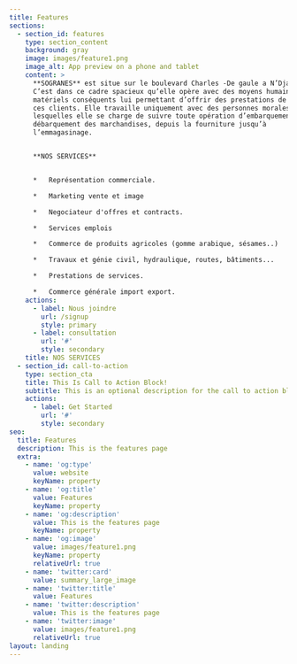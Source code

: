 ```yaml
---
title: Features
sections:
  - section_id: features
    type: section_content
    background: gray
    image: images/feature1.png
    image_alt: App preview on a phone and tablet
    content: >
      **SOGRANES** est situe sur le boulevard Charles -De gaule a N’Djamena. 
      C’est dans ce cadre spacieux qu’elle opère avec des moyens humains et
      matériels conséquents lui permettant d’offrir des prestations de qualité à
      ces clients. Elle travaille uniquement avec des personnes morales pour
      lesquelles elle se charge de suivre toute opération d’embarquement et de
      débarquement des marchandises, depuis la fourniture jusqu’à
      l’emmagasinage.


      **NOS SERVICES**


      *   Représentation commerciale.

      *   Marketing vente et image

      *   Negociateur d'offres et contracts.

      *   Services emplois

      *   Commerce de produits agricoles (gomme arabique, sésames..)

      *   Travaux et génie civil, hydraulique, routes, bâtiments...

      *   Prestations de services.

      *   Commerce générale import export.
    actions:
      - label: Nous joindre
        url: /signup
        style: primary
      - label: consultation
        url: '#'
        style: secondary
    title: NOS SERVICES
  - section_id: call-to-action
    type: section_cta
    title: This Is Call to Action Block!
    subtitle: This is an optional description for the call to action block.
    actions:
      - label: Get Started
        url: '#'
        style: secondary
seo:
  title: Features
  description: This is the features page
  extra:
    - name: 'og:type'
      value: website
      keyName: property
    - name: 'og:title'
      value: Features
      keyName: property
    - name: 'og:description'
      value: This is the features page
      keyName: property
    - name: 'og:image'
      value: images/feature1.png
      keyName: property
      relativeUrl: true
    - name: 'twitter:card'
      value: summary_large_image
    - name: 'twitter:title'
      value: Features
    - name: 'twitter:description'
      value: This is the features page
    - name: 'twitter:image'
      value: images/feature1.png
      relativeUrl: true
layout: landing
---
```

